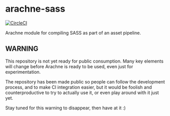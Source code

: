 # arachne-sass

[![CircleCI](https://circleci.com/gh/arachne-framework/arachne-sass.svg?style=shield)](https://circleci.com/gh/arachne-framework/arachne-sass)

Arachne module for compiling SASS as part of an asset pipeline.

## WARNING

This repository is not yet ready for public consumption. Many key
elements will change before Arachne is ready to be used, even just for
experimentation.

The repository has been made public so people can follow the
development process, and to make CI integration easier, but it would
be foolish and counterproductive to try to actually use it, or even
play around with it just yet.

Stay tuned for this warning to disappear, then have at it :)
